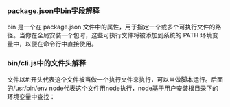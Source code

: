 ### package.json中bin字段解释
bin 是一个在 package.json 文件中的属性，用于指定一个或多个可执行文件的路径。当你在全局安装一个包时，这些可执行文件将被添加到系统的 PATH 环境变量中，以便在命令行中直接使用。

### bin/cli.js中的文件头解释
文件以#!开头代表这个文件被当做一个执行文件来执行，可以当做脚本运行。后面的/usr/bin/env node代表这个文件用node执行，node基于用户安装根目录下的环境变量中查找：